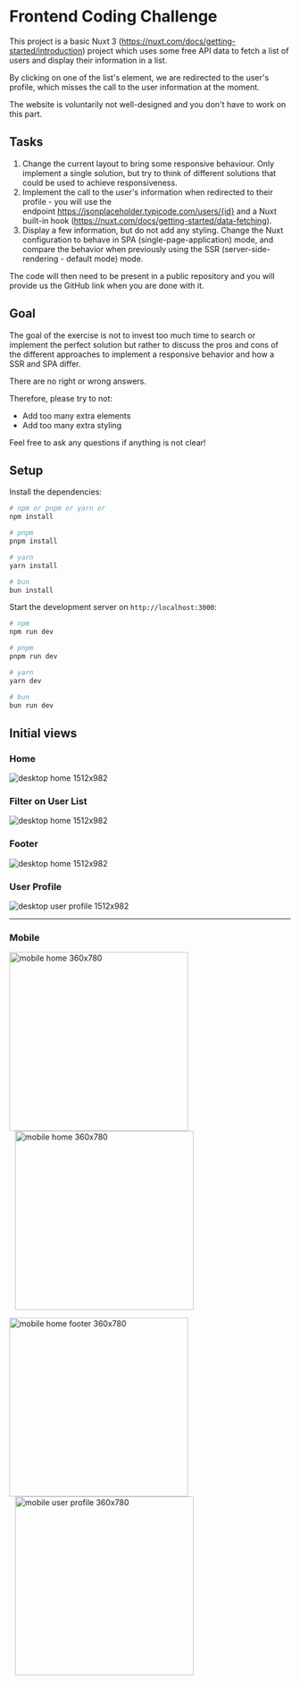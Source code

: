 # Frontend Coding Challenge

This project is a basic Nuxt 3 (https://nuxt.com/docs/getting-started/introduction) project which uses some free API data to fetch a list of users and display their information in a list.

By clicking on one of the list's element, we are redirected to the user's profile, which misses the call to the user information at the moment.

The website is voluntarily not well-designed and you don't have to work on this part.

## Tasks

1. Change the current layout to bring some responsive behaviour. Only implement a single solution, but try to think of different solutions that could be used to achieve responsiveness.
2. Implement the call to the user's information when redirected to their profile - you will use the endpoint https://jsonplaceholder.typicode.com/users/{id} and a Nuxt built-in hook (https://nuxt.com/docs/getting-started/data-fetching).
3. Display a few information, but do not add any styling. Change the Nuxt configuration to behave in SPA (single-page-application) mode, and compare the behavior when previously using the SSR (server-side-rendering - default mode) mode.

The code will then need to be present in a public repository and you will provide us the GitHub link when you are done with it.

## Goal

The goal of the exercise is not to invest too much time to search or implement the perfect solution but rather to discuss the pros and cons of the different approaches to implement a responsive behavior and how a SSR and SPA differ.

There are no right or wrong answers.

Therefore, please try to not:

- Add too many extra elements
- Add too many extra styling

Feel free to ask any questions if anything is not clear!

## Setup

Install the dependencies:

```bash
# npm or pnpm or yarn or
npm install

# pnpm
pnpm install

# yarn
yarn install

# bun
bun install
```

Start the development server on `http://localhost:3000`:

```bash
# npm
npm run dev

# pnpm
pnpm run dev

# yarn
yarn dev

# bun
bun run dev
```

## Initial views

### Home

<img src="assets/img/desktop/desktop_home_1512x982.png" alt="desktop home 1512x982" />

### Filter on User List

<img src="assets/img/desktop/desktop_home_filter_1512x982.png" alt="desktop home 1512x982" />

### Footer

<img src="assets/img/desktop/desktop_home_footer_1512x982.png" alt="desktop home 1512x982" />

### User Profile

<img src="assets/img/desktop/desktop_user_profile_1512x982.png" alt="desktop user profile 1512x982" />

---

### Mobile

<p>
  <img src="assets/img/mobile/mobile_home_360x780.png" alt="mobile home 360x780" width="320" />
  <img src="assets/img/mobile/mobile_home_filter_360x780.png" alt="mobile home 360x780"  width="320" hspace="10"  />
</p>
<p>
  <img src="assets/img/mobile/mobile_home_footer_360x780.png" alt="mobile home footer 360x780"  width="320" />
  <img src="assets/img/mobile/mobile_user_profile_360x780.png" alt="mobile user profile 360x780" width="320" hspace="10"  />
</p>
